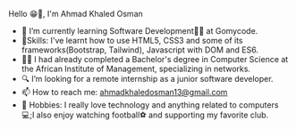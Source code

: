    Hello 😁👋, I'm Ahmad Khaled Osman

- 🔭 I’m currently learning Software Development👨‍💻 at Gomycode.
- 💪Skills: I've learnt how to use HTML5, CSS3 and some of its frameworks(Bootstrap, Tailwind), Javascript with DOM and ES6.
- 👨‍🏫 I had already completed a Bachelor's degree in Computer Science at the African Institute of Management, specializing in networks.
- 🔍 I’m looking for a remote internship as a junior software developer.
- 📫 How to reach me: ahmadkhaledosman13@gmail.com
- 🥳 Hobbies: I really love technology and anything related to computers💻;I also enjoy watching football⚽️ and supporting my favorite club.
